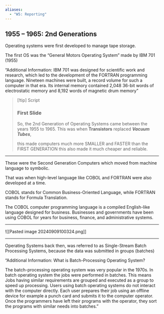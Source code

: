 ```yaml
---
aliases:
  - "W5: Reporting"
---
```

## 1955 – 1965: 2nd Generations
Operating systems were first developed to manage tape storage.

The first OS was the “General Motors Operating System” made by IBM 701 (1955)

“Additional Information: IBM 701 was designed for scientific work and research, which led to the development of the FORTRAN programming language. Nineteen machines were built, a record volume for such a computer in that era. Its internal memory contained 2,048 36-bit words of electrostatic memory and 8,192 words of magnetic drum memory”

>[!tip] Script
> ### First Slide
> 
> So, the 2nd Generation of Operating Systems came between the years 1955 to 1965.
> This was when __Transistors__ replaced ___Vacuum Tubes___, 
> 
> this made computers much more SMALLER and FASTER than the FIRST GENERATION
> this also made it much cheaper and reliable.
> 
---

These were the Second Generation Computers which moved from machine language to symbolic.

That was when high-level language like COBOL and FORTRAN were also developed at a time.

COBOL stands for Common Business-Oriented Language, while FORTRAN stands for Formula Translation.

The COBOL computer programming language is a compiled English-like language designed for business. Businesses and governments have been using COBOL for years for business, finance, and administrative systems.

---

![[Pasted image 20240909100324.png]]

---

Operating Systems back then, was referred to as Single-Stream Batch Processing Systems, because the data was submitted in groups (batches)



“Additional Information: What is Batch-Processing Operating System?


The batch-processing operating system was very popular in the 1970s. In batch operating system the jobs were performed in batches. This means Jobs having similar requirements are grouped and executed as a group to speed up processing. Users using batch operating systems do not interact with the computer directly. Each user prepares their job using an offline device for example a punch card and submits it to the computer operator. Once the programmers have left their programs with the operator, they sort the programs with similar needs into batches.”